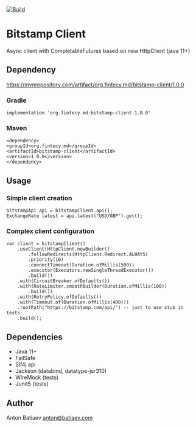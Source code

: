 [![Build](https://github.com/fintecy/bitstamp-client/actions/workflows/gradle.yml/badge.svg?branch=main)](https://github.com/fintecy/bitstamp-client/actions/workflows/gradle.yml)

# Bitstamp Client

Async client with CompletableFutures based on new HttpClient (java 11+)

## Dependency
https://mvnrepository.com/artifact/org.fintecy.md/bitstamp-client/1.0.0

### Gradle
```
implementation 'org.fintecy.md:bitstamp-client:1.0.0'
```

### Maven
```
<dependency>
<groupId>org.fintecy.md</groupId>
<artifactId>bitstamp-client</artifactId>
<version>1.0.0</version>
</dependency>
```

## Usage
### Simple client creation
```
bitstampApi api = bitstampClient.api();
ExchangeRate latest = api.latest("USD/GBP").get();
```
### Complex client configuration
```
var client = bitstampClient()
    .useClient(HttpClient.newBuilder()
        .followRedirects(HttpClient.Redirect.ALWAYS)
        .priority(10)
        .connectTimeout(Duration.ofMillis(500))
        .executor(Executors.newSingleThreadExecutor())
        .build())
    .with(CircuitBreaker.ofDefaults())
    .with(RateLimiter.smoothBuilder(Duration.ofMillis(100))
        .build())
    .with(RetryPolicy.ofDefaults())
    .with(Timeout.of(Duration.ofMillis(400)))
    .rootPath("https://bitstamp.com/api/") -- just to use stub in tests
    .build();
```

## Dependencies
- Java 11+
- FailSafe
- Slf4j api
- Jackson (databind, datatype-jsr310)
- WireMock (tests)
- Junit5 (tests)

## Author
Anton Batiaev <anton@batiaev.com>
